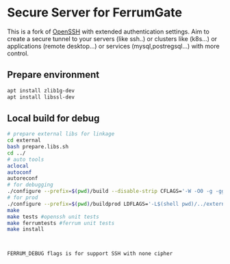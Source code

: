 # Secure Server for FerrumGate

This is a fork of [OpenSSH](https://github.com/openssh/openssh-portable) with extended authentication settings.
Aim to create a secure tunnel to your servers (like ssh..) or clusters like (k8s...) or applications (remote desktop...) or services (mysql,postregsql...) with more control.

## Prepare environment

```bash
apt install zlib1g-dev
apt install libssl-dev

```

## Local build for debug

```bash
# prepare external libs for linkage
cd external
bash prepare.libs.sh
cd ../
# auto tools
aclocal
autoconf
autoreconf
# for debugging
./configure --prefix=$(pwd)/build --disable-strip CFLAGS='-W -O0 -g -ggdb -DFERRUM_DEBUG -I$(shell pwd)/external/libs/include' LDFLAGS='-L$(shell pwd)/../external/libs/lib -lcmocka'
# for prod
./configure --prefix=$(pwd)/buildprod LDFLAGS='-L$(shell pwd)/../external/libs/lib'
make
make tests #openssh unit tests
make ferrumtests #ferrum unit tests
make install



FERRUM_DEBUG flags is for support SSH with none cipher

```

